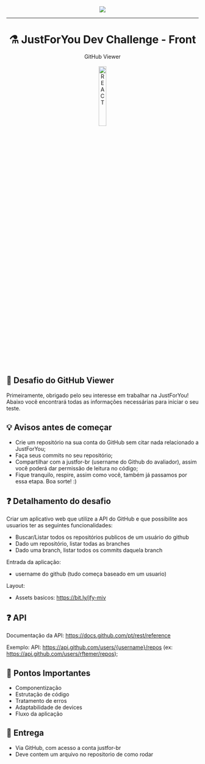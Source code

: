 <div align="center">
  <img src="https://revobeautytech.com.br/assinaturas/logo-jfy.png">
</div>

---

<div align="center">
  <h1>⚗️ JustForYou Dev Challenge - Front</h1>
</div>

<div align="center">
    GitHub Viewer
</div>

<br>

<div align="center">
  <img src="https://reactjs.org/logo-og.png" alt="REACT"  style="width:20%; height:20%"/>
</div>

## 🔰 Desafio do GitHub Viewer

Primeiramente, obrigado pelo seu interesse em trabalhar na JustForYou! Abaixo você encontrará todas as informações necessárias para iniciar o seu teste.

## 💡 Avisos antes de começar

* Crie um repositório na sua conta do GitHub sem citar nada relacionado a JustForYou;
* Faça seus commits no seu repositório;
* Compartilhar com a justfor-br (username do Github do avaliador), assim você poderá dar permissão de leitura no código;
* Fique tranquilo, respire, assim como você, também já passamos por essa etapa. Boa sorte! :)

## ❓ Detalhamento do desafio

Criar um aplicativo web que utilize a API do GitHub e que possibilite aos usuarios ter as seguintes funcionalidades:
* Buscar/Listar todos os repositórios publicos de um usuário do github
* Dado um repositório, listar todas as branches
* Dado uma branch, listar todos os commits daquela branch

Entrada da aplicação:
* username do github (tudo começa baseado em um usuario)

Layout:
* Assets basicos: https://bit.ly/jfy-miv

## ❓ API

Documentação da API: https://docs.github.com/pt/rest/reference

Exemplo:
API: https://api.github.com/users/{username}/repos
 (ex: https://api.github.com/users/rftemer/repos);


## 📝 Pontos Importantes

* Componentização 
* Estrutação de código
* Tratamento de erros
* Adaptabilidade de devices
* Fluxo da aplicação

## 📝 Entrega

* Via GitHub, com acesso a conta justfor-br
* Deve contem um arquivo no repositorio de como rodar

